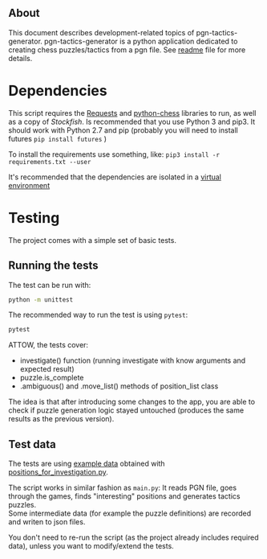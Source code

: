 ## About 
This document describes development-related topics of pgn-tactics-generator. 
pgn-tactics-generator is a python application dedicated to creating chess puzzles/tactics from a pgn file.
See [readme](./README.md) file for more details.


# Dependencies

This script requires the [Requests](https://docs.python-requests.org/) and [python-chess](https://python-chess.readthedocs.io/)
libraries to run, as well as a copy of *Stockfish*.
Is recommended that you use Python 3 and pip3. 
It should work with Python 2.7 and pip (probably you will need to install futures `pip install futures` )

To install the requirements use something, like:
`pip3 install -r requirements.txt --user`

It's recommended that the dependencies are isolated in a [virtual environment](https://docs.python.org/3/tutorial/venv.html)

# Testing
The project comes with a simple set of basic tests.

## Running the tests
The test can be run with:
```bash
python -m unittest
```

The recommended way to run the test is using `pytest`:
```bash
pytest
```

ATTOW, the tests cover:
  * investigate() function (running investigate with know arguments and expected result)
  * puzzle.is_complete
  * .ambiguous() and .move_list() methods of position_list class

The idea is that after introducing some changes to the app, you are able to check
if puzzle generation logic stayed untouched (produces the same results as the previous version).

## Test data
The tests are using [example data](./test/data) obtained with [positions_for_investigation.py](./positions_for_investigation.py).

The script works in similar fashion as `main.py`: It reads PGN file, goes through
the games, finds "interesting" positions and generates tactics puzzles.  
Some intermediate data (for example the puzzle definitions) are recorded and
writen to json files.

You don't need to re-run the script (as the project already includes required data), unless you want to
modify/extend the tests.